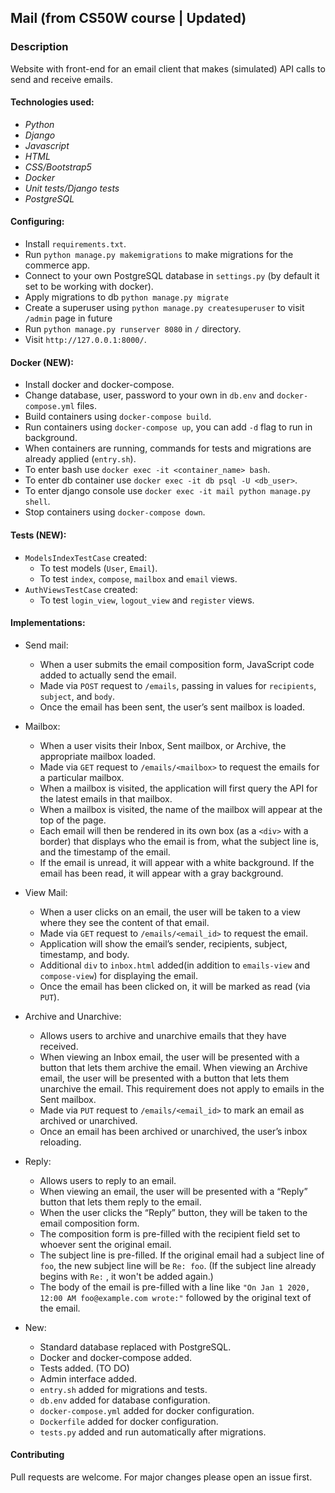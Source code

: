 ## Mail (from CS50W course | Updated)

### Description
Website with front-end for an email client that makes (simulated) API calls to send and receive emails.

#### Technologies used:
- *Python*
- *Django*
- *Javascript*
- *HTML*
- *CSS/Bootstrap5*
- *Docker*
- *Unit tests/Django tests*
- *PostgreSQL*

#### Configuring:
- Install ```requirements.txt```.
- Run ```python manage.py makemigrations``` to make migrations for the commerce app.
- Connect to your own PostgreSQL database in ```settings.py``` (by default it set to be working with docker).
- Apply migrations to db ```python manage.py migrate```
- Create a superuser using ```python manage.py createsuperuser``` to visit ```/admin``` page in future
- Run ```python manage.py runserver 8080``` in ```/``` directory.
- Visit ```http://127.0.0.1:8000/```.

#### Docker (NEW):
- Install docker and docker-compose.
- Change database, user, password to your own in ```db.env``` and ```docker-compose.yml``` files.
- Build containers using ```docker-compose build```.
- Run containers using ```docker-compose up```, you can add ```-d``` flag to run in background.
- When containers are running, commands for tests and migrations are already applied (```entry.sh```).
- To enter bash use ```docker exec -it <container_name> bash```.
- To enter db container use ```docker exec -it db psql -U <db_user>```.
- To enter django console use ```docker exec -it mail python manage.py shell```.
- Stop containers using ```docker-compose down```.

#### Tests (NEW):
- ```ModelsIndexTestCase``` created:
  - To test models (```User```, ```Email```).
  - To test ```index```, ```compose```, ```mailbox``` and ```email``` views.
- ```AuthViewsTestCase``` created:
  - To test ```login_view```, ```logout_view``` and ```register``` views.

#### Implementations:
- Send mail:
	- When a user submits the email composition form, JavaScript code added to actually send the email.
	- Made via ```POST``` request to ```/emails```, passing in values for ```recipients```, ```subject```, and ```body```.
	- Once the email has been sent, the user’s sent mailbox is loaded.
	
- Mailbox:
	- When a user visits their Inbox, Sent mailbox, or Archive, the appropriate mailbox loaded.
	- Made via ```GET``` request to ```/emails/<mailbox>``` to request the emails for a particular mailbox.
	- When a mailbox is visited, the application will first query the API for the latest emails in that mailbox.
	- When a mailbox is visited, the name of the mailbox will appear at the top of the page.
	- Each email will then be rendered in its own box (as a ```<div>``` with a border) that displays who the email is from, what the subject line is, and the timestamp of the email.
	- If the email is unread, it will appear with a white background. If the email has been read, it will appear with a gray background.
	
- View Mail:
	- When a user clicks on an email, the user will be taken to a view where they see the content of that email.
	- Made via ```GET``` request to ```/emails/<email_id>``` to request the email.
	- Application will show the email’s sender, recipients, subject, timestamp, and body.
	- Additional ```div``` to ```inbox.html``` added(in addition to ```emails-view``` and ```compose-view```) for displaying the email.
	- Once the email has been clicked on, it will be marked as read (via ```PUT```).
	
- Archive and Unarchive:
	- Allows users to archive and unarchive emails that they have received.
	- When viewing an Inbox email, the user will be presented with a button that lets them archive the email. When viewing an Archive email, the user will be presented with a button that lets them unarchive the email. This requirement does not apply to emails in the Sent mailbox.
	- Made via ```PUT``` request to ```/emails/<email_id>``` to mark an email as archived or unarchived.
	- Once an email has been archived or unarchived, the user’s inbox reloading.
	
- Reply:
	- Allows users to reply to an email.
	- When viewing an email, the user will be presented with a “Reply” button that lets them reply to the email.
	- When the user clicks the “Reply” button, they will be taken to the email composition form.
	- The composition form is pre-filled with the recipient field set to whoever sent the original email.
	- The subject line is pre-filled. If the original email had a subject line of ```foo```, the new subject line will be ```Re: foo```. (If the subject line already begins with ```Re:``` , it won't be added again.)
	- The body of the email is pre-filled with a line like ```"On Jan 1 2020, 12:00 AM foo@example.com wrote:"``` followed by the original text of the email.

- New:
  	- Standard database replaced with PostgreSQL.
    - Docker and docker-compose added.
    - Tests added. (TO DO)
    - Admin interface added.
    - ```entry.sh``` added for migrations and tests.
    - ```db.env``` added for database configuration.
    - ```docker-compose.yml``` added for docker configuration.
    - ```Dockerfile``` added for docker configuration.
    - ```tests.py``` added and run automatically after migrations.

#### Contributing
Pull requests are welcome. For major changes please open an issue first.